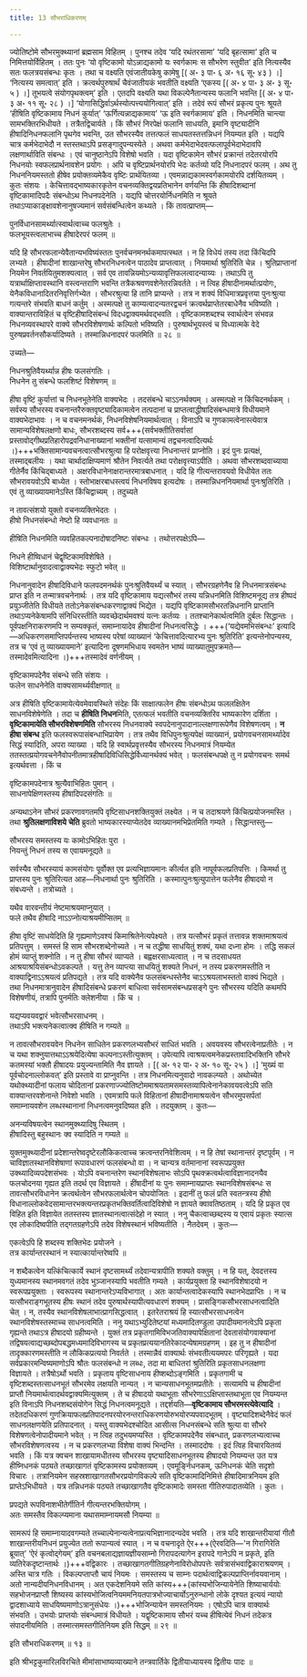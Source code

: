 ```yaml
---
title: 13 सौभराधिकरणम्

---
```


ज्योतिष्टोमे सौभरमुक्थ्यानां ब्रह्मसाम विहितम् । पुनश्च तदेव ‘यदि रथंतरसामा’ ‘यदि बृहत्सामा’ इति च निमित्तयोर्विहितम् । ततः पुनः ‘यो वृष्टिकामो योऽन्नाद्यकामो यः स्वर्गकामः स सौभरेण स्तुवीत’ इति नित्यस्यैव सतः फलत्रयसंबन्धः कृतः । तथा च वक्ष्यति एवंजातीयकेषु कामेषु  \[( अ॰ ३ पा॰ ६ अ॰ १६ सू॰ ४३ ) ।\] ‘नित्यस्य समत्वात्’ इति । क्रत्वर्थपुरुषार्थं चैवंजातीयकं भवतीति वक्ष्यति ‘एकस्य \[( अ॰ ४ पा॰ ३ अ॰ ३ सू॰ ५ ) ।\]  तूभयत्वे संयोगपृथक्त्वम्’ इति । एतदपि वक्ष्यति यथा विकल्पेनैतान्यस्य फलानि भवन्ति  \[( अ॰ ४ पा॰ ३ अ॰ ११ सू॰ २८ ) ।\] ‘योगासिद्धिर्वाऽर्थस्योत्पत्त्ययोगित्वात्’ इति । तदेवं रूपं सौभरं प्रकृत्य पुनः श्रूयते ‘हीषिति वृष्टिकामाय निधनं कुर्यात्’ ‘ऊर्गित्यन्नाद्यकामाय’ ‘ऊ इति स्वर्गकामाय’ इति । निधनमिति चान्त्या सामभक्तिरभिधीयते । तत्रैतद्विचार्यते । किं सौभरं निरपेक्षं फलानि साधयति, इमानि वृष्ट्यादीनि हीषादिनिधनफलानि पृथगेव भवन्ति, उत सौभरस्यैव तत्तत्फलं साधयतस्तत्तन्निधनं नियम्यत इति । यद्यपि चात्र कर्मभेदाभेदौ न स्तस्तथाऽपि प्रसङ्गादुपन्यस्येते । अथवा कर्मभेदाभेदवत्फलापूर्वभेदाभेदावपि लक्षणार्थाविति संबन्धः । एवं चानुष्ठानेऽपि विशेषो भवति । यदा वृष्टिकामेन सौभरं प्रक्रान्तं तदेतरयोरपि निधनयोः स्वफलप्रार्थनावशेन प्रयोगः । अपि च वृष्टिप्रार्थनयोरपि भेदः कर्तव्यो यदि निधनादपरं फलम् । अथ तु निधननियमस्ततो हीषेव प्रयोक्तव्यमेकैव वृष्टिः प्रार्थयितव्या । एवमन्नाद्यकामस्वर्गकामयोरपि दर्शयितव्यम् । कुतः संशयः । केचित्तावद्भाष्यकारकृतेन वचनव्यक्तिद्वयप्रतिभानेन वर्णयन्ति किं हीषादिशब्दानां वृष्टिकामादिपदैः संबन्धोऽथ निधनपदेनेति । यद्यपि चोत्तरयोर्निधनमिति न श्रूयते तथाऽप्याकाङ्क्षावशेनानुषज्यमानं सर्वसंबन्धित्वेन कथ्यते । किं तावत्प्राप्तम्—

पुनर्विधानसामर्थ्यात्स्वार्थत्वाच्च फलश्रुतेः ।  
फलभूयस्त्वलाभाच्च हीषादेरपरं फलम् ॥  


यदि हि सौभरफलान्येवैतान्यभविष्यंस्ततः पुनर्वचनमनर्थकमापत्स्थत । न हि विधेयं तस्य तदा किंचिदपि लभ्यते । हीषादीनां शाखान्तरेषु सौभरनिधनत्वेन पाठादेव प्राप्तत्वात् । नियमार्था श्रुतिरिति चेन्न । श्रुतिप्राप्तानां नियमेन निवर्तयितुमशक्यत्वात् । सर्व एव तावन्नियमोऽन्यव्यावृत्तिफलत्वादन्याय्यः । तथाऽपि तु यत्रार्थाक्षिप्तावस्थानि वस्त्वन्तराणि भवन्ति तत्रैकश्रवणवशेनेतरन्निवर्तते । न त्विह हीषादीनामर्थात्प्रयोगः, येनैकविधानादितरनिवृत्तिर्गभ्येत । सौभरश्रुत्या हि तानि प्राप्यन्ते । तत्र न शक्यं विधिमात्रप्रवृत्तया पुनःश्रुत्या गत्यन्तरे संभवति बाधनं कर्तुम् । अस्मत्पक्षे तु काम्यत्वादन्यतरद्वचनं क्रत्वर्थप्राप्तेतरबाधेनैव भविष्यति । वाक्यान्तराविहितं च वृष्टिहीषादिसंबन्धं विदधद्वाक्यमर्थवद्भवति । वृष्टिकामशब्दश्च स्वार्थत्वेन संभवन्न निधनव्यवस्थापरे वाक्ये सौभरविशेषणार्थः कल्पितो भविष्यति । पुरुषार्थभूयस्त्वं च विध्यात्मके वेदे पुरुषप्रवर्तनसौकर्यादिष्यते । तस्मान्निधनादपरं फलमिति ॥ २८ ॥

उच्यते—

निधनश्रुतिवैयर्थ्यान्न हीषः फलसंगतिः ।  
निधनेन तु संबन्धे फलशिष्टं विशेषणम् ॥  


हीषा वृष्टिं कुर्यात्तां च निधनभूतेनेति वाक्यभेदः । तदसंबन्धे चाऽऽनर्थक्यम् । अस्मत्पक्षे न किंचिदनर्थकम् । सर्वस्य सौभरस्य वचनान्तरैरुक्तवृष्ट्यादिकामत्वेन तत्पदानां च प्राप्तत्वाद्धीषादिसंबन्धमात्रे विधीयमाने वाक्यभेदाभावः । न च वचनमनर्थकं, निधनविशेषनियमार्थत्वात् । विनाऽपि च गुणकामत्वेनास्त्येवात्र सामान्यविशेषलक्षणो बाधः, सौभरशब्दस्य सर्व+++(सर्वभक्तीतिसर्वासां प्रस्तावोद्गीथप्रतिहारोपद्रवनिधानाख्यानां भक्तीनां यत्सामान्यं तद्वचनत्वादित्यर्थः ।)+++भक्तिसामान्यवचनत्वात्सौभरश्रुत्या हि परोक्षवृत्त्या निधनान्तरं प्राप्नोति । इदं पुनः प्रत्यक्षं, तस्माद्बलीयः । यथा चार्थादाक्षिप्यमाणं श्रौतेन निवर्त्यते तथा परोक्षवृत्त्याऽपीति । अथवा सौभरशब्दवाच्याया गीतेर्नैव किंचिद्बाध्यते । अक्षरविधानेनाक्षरान्तरमात्रबाधनात् । यदि हि गीत्यन्तरावयवो विधीयेत ततः सौभरावयवोऽपि बाध्येत । स्तोभाक्षरबाधस्त्वयं निधनविषय इत्यदोषः । तस्मान्निधननियमार्था पुनःश्रुतिरिति । एवं तु व्याख्यायमानेऽस्ति किंचिद्वाच्यम् । तदुच्यते

न तावत्संशयो युक्तो वचनव्यक्तिभेदतः ।  
हीषो निधनसंबन्धो नेष्टो हि व्यवधानतः ॥  


हीषिति निधनमिति व्यवहितकल्पनादोषादनिष्टः संबन्धः । तथोत्तरपक्षेऽपि—

निधने हीष्विधानं चेद्वृष्टिकामविशेषिते ।  
विशिष्टार्थानुवादत्वाद्वाक्यभेदः स्फुटो भवेत् ॥  


निधनानुवादेन हीषादिविधाने फलपदमनर्थकं पुनःश्रुतिवैयर्थ्यं च स्यात् । सौभरग्रहणेनैव हि निधनमात्रसंबन्धः प्राप्त इति न तन्मात्रवचनेनार्थः । तत्र यदि वृष्टिकामाय यद्यत्सौभरं तस्य यन्निधनमिति विशिष्टमनूद्य तत्र हीष्पदं प्रयुञ्जीतेति विधीयते ततोऽनेकसंबन्धकरणाद्वाक्यं भिद्येत । यद्यपि वृष्टिकामसौभरतन्निधनानि प्राप्तानि तथाऽप्यनेकेषामपि संनिधिरस्तीति व्यवच्छेदार्थमवश्यं यत्नः कर्तव्यः । ततश्चानेकार्थत्वमिति दुर्बलः सिद्धान्तः । पूर्वपक्षनिराकरणमपि न सम्यक्कृतं, समाम्नायादेव हीषादीनां निधनत्वसिद्धेः । +++(‘यद्येवमभिसंबन्धः’ इत्यादि—अधिकरणसमाप्तिपर्यन्तस्य भाष्यस्य परेषां व्याख्यानं ‘केचित्तावदित्यारभ्य पुनः श्रुतिरिति’ इत्यन्तेनोपन्यस्य, तत्र च ‘एवं तु व्याख्यायमाने’ इत्यादिना दूषणमभिधाय स्वमतेन भाष्यं व्याख्यातुमुपक्रमते—तस्मादेवमित्यादिना ।)+++तस्मादेवं वर्णनीयम् ।

वृष्टिकामपदेनैव संबन्धे सति संशयः ।  
फलेन साधनेनेति वाक्यसामर्थ्यवीक्षणात् ॥  


अत्र हीषिति वृष्टिकामायेत्येवमेवावस्थिते संदेहः किं साक्षात्फलेन हीषः संबन्धोऽथ फललक्षितेन साधनविशेषेणेति । तदा च **हीषिति निधन**मिति, एतत्फलं भवतीति वचनव्यक्तिरिव भाष्यकारेण दर्शिता । **वृष्टिकामायेति सौभरविशेषणमिति** सौभरस्य निधनवाक्ये स्वपदेनानुपादानाल्लक्षणारूपेणैव विशेषणत्वम् । **न हीषा संबन्ध** इति फलस्वरूपासंबन्धाभिप्रायेण । तत्र तथैव विधिपुनःश्रुत्यपेक्षं व्याख्यानं, प्रयोगवचनसामर्थ्यादेव सिद्धं स्यादिति, अपरा व्याख्या । यदि हि स्वार्थप्रवृत्तस्यैव सौभरस्य निधनमात्रं नियम्येत ततस्तत्प्रयोगवचनेनैवोपनीतमात्रहीषादिविधिसिद्धेर्विध्यानर्थक्यं भवेत् । फलसंबन्धपक्षे तु न प्रयोगवचनः समर्थ इत्यर्थवत्ता । किं च

वृष्टिकामपदेनात्र श्रुत्यैवाभिहितः पुमान् ।  
साधनापेक्षिणस्तस्य हीषादिपदसंगतिः ॥  


अन्यथाऽनेन सौभरं प्रकरणावगतमपि वृष्टिसाधनशक्तियुक्तं लक्ष्येत । न च तदाश्रयणे किंचित्प्रयोजनमस्ति । तथा **श्रुतिलक्षणाविशये चेति** ब्रुवतो भाष्यकारस्याप्येतदेव व्याख्यानमभिप्रेतमिति गम्यते । सिद्धान्तस्तु—

सौभरस्य समस्तस्य यः कामोऽभिहितः पुरा ।  
नियन्तुं निधनं तस्य स एवायमनूद्यते ॥  


सर्वस्यैव सौभरस्यायं कामसंयोगः पूर्वोक्त एव प्रत्यभिज्ञायमानः कीर्त्यत इति नापूर्वफलप्रतिपत्तिः । किमर्था तु प्राप्तस्य पुनः श्रुतिरित्यत आह—निधनार्था पुनः श्रुतिरिति । कस्मात्पुनःश्रुत्युपात्तेन फलेनैव हीषादयो न संबध्यन्ते । तत्रोच्यते ।

यथैव वारवन्तीयं नेष्टमाश्रयमाप्नुयात् ।  
फले तथैव हीषादि नाऽऽप्नोत्याश्रयमीप्सितम् ॥  


हीषा वृष्टिं साधयेदिति हि गृह्यमाणेऽवश्यं किमाश्रितेनेत्यपेक्ष्यते । तत्र यत्सौभरं प्रकृतं तत्तावन्न शक्तमाश्रयत्वं प्रतिपत्तुम् । समस्तं हि साम सौभरशब्देनोच्यते । न च तद्धीषा साधयितुं शक्यं, यथा दध्ना होमः । तद्धि सकलं होमं व्याप्तुं शक्नोति । न तु हीषा सौभरं व्याप्यते । बह्वक्षरसाध्यत्वात् । न च तदसाधयत आश्रयाश्रयिसंबन्धोऽवकल्पते । यत्तु तेन व्याप्त्या साधयितुं शक्यते निधनं, न तस्य प्रकरणमस्तीति न वाक्याद्विनाऽऽश्रयत्वं प्रतिपद्यते । तत्र यदि वाक्येनैव फलसंबन्धस्तेनैव चाऽऽश्रयलाभस्ततो वाक्यं भिद्यते । तथा निधनमात्रानुवादेन हीषादिसंबन्धे प्रकरणं बाधित्वा सर्वसामसंबन्धप्रसङ्गे पुनः सौभरस्य यदिति कथमपि विशेषणीयं, तत्रापि पुनर्मतिः क्लेशनीया । किं च ।

यद्यप्यवयवद्वारं भवेत्सौभरसाधनम् ।  
तथाऽपि भक्त्यनेकत्वात्क्व हीषिति न गम्यते ॥  


न तावत्सौभरावयवेन निधनेन साधितेन प्रकरणलभ्यसौभरं साधितं भवति । अवयवस्य सौभरत्वेनाप्रतीतेः । न च यथा शक्नुयात्तथाऽऽश्रयेदित्येषा कल्पनाऽस्तीत्युक्तम् । उपेत्यापि त्वाश्रयत्वमनेकप्रस्तावादिभक्तिनि सौभरे कतमस्यां भक्तौ हीषादयः प्रयुज्यन्तामिति नैव ज्ञायते ।  \[( अ॰ १२ पा॰ २ अ॰ १० सू॰ २५ ) ।\] ‘मुख्यं वा पूर्वचोदनाल्लोकवत्’ इति प्रस्तावे वा प्राप्नुवन्ति । तत्र निधनमित्यनुवादो नावकल्प्यते । अथोच्येत यथोक्थ्यादीनां फलाय चोदितानां प्रकरणाज्ज्योतिष्टोममाश्रयतामसमस्तव्यापित्वेनानेकावयवत्वेऽपि सति वाक्यान्तरवशेनान्ते निवेशो भवति । एवमत्रापि फले विहितानां हीषादीनामाश्रयत्वेन सौभरमुपसर्पतां समाम्नायवशेन लब्धस्थानानां निधनत्वमनुवदिष्यत इति । तदयुक्तम् । कुतः—

अनन्यविषयत्वेन स्थानमुक्थ्यादिषु स्थितम् ।  
हीषादिस्तु बहुस्थानः क्व स्यादिति न गम्यते ॥  


युक्तमुक्थ्यादीनां प्रदेशान्तरेष्वदृष्टेरलौकिकत्वाच्च क्रत्वन्तरनिवेशित्वम् । न हि तेषां स्थानान्तरं दृष्टपूर्वम् । न चाविज्ञातस्थानविशेषाणां रूपावधारणं फलसंबन्धो वा । न चान्यत्र वर्तमानानां स्वरूपप्रयुक्त उक्थ्यादिव्यपदेशसंभवः । योऽपि वचनान्तरेण स्थानविशेषलाभः सोऽपि पृथक्क्रत्वर्थत्वाविज्ञानादनयैव फलचोदनया गृह्यत इति तदर्थ एव विज्ञायते । हींषादीनां यः पुनः समाम्नायप्राप्तः स्थानविशेषसंबन्धः स तावत्सौभरविधानेन क्रत्वर्थत्वेन सौभरफलार्थत्वेन चोपयोजितः । इदानीं तु फलं प्रति स्वतन्त्रस्य हीषो विधानाल्लोकवेदसामान्तरभक्त्यन्तरप्रकृतभक्तिवर्तित्वादिविशेषो न ज्ञायते क्वावतिष्ठताम् । यदि हि प्रकृत एव विहित इति विज्ञायेत ततस्तस्य ज्ञातस्थानत्वात्संदेहो न स्यात् । ननु चैकत्वाच्छब्दस्य य एवायं प्रकृतः स्यात्स एव लोकादिष्वपीति तद्गतग्रहणेऽपि तदेव विशेषस्थानं भविष्यतीति । नैतदेवम् । कुतः—

एकत्वेऽपि हि शब्दस्य शक्तिभेदः प्रयोजने ।  
तत्र कार्यान्तरस्थानं न स्यात्कार्यान्तरेष्वपि ॥  


न शब्दैकत्वेन यत्किंचित्कार्ये स्थानं दृष्टसामर्थ्यं तदेवान्यत्रापीति शक्यते वक्तुम् । न हि यत्, देवदत्तस्य युध्यमानस्य स्थानमवगतं तदेव भुञ्जानस्यापि भवतीति गम्यते । कार्यप्रयुक्ता हि स्थानविशेषादयो न स्वरूपप्रयुक्ताः । स्वरूपस्य स्थानान्तरेऽप्यविभागात् । अतः कार्यान्तत्वादेकस्यापि स्थानभेदप्राप्तिः । न च यत्सौभराङ्गभूतस्य हीषः स्थानं तदेव पुरुषार्थस्यापीत्यवधारणं शक्यम् । प्रासङ्गिकसौभरसाधनत्वादिति चेत् । न, तस्यैव स्थानविशेषलाभात्प्रागसिद्धत्वात् । इतरेतराश्रयं हि स्यात्सौभरसाधनत्वेन स्थानविशेषस्तस्माच्च साधनत्वमिति । ननु यथाऽभ्युदितेष्टयां मध्यमादितण्डुला उपादीयमानत्वेऽपि प्रकृता गृह्यन्ते तथाऽत्र हीषादयो ग्रहीष्यन्ते । युक्तं तत्र प्रकृतगामिविभजतिवाक्यापेक्षितानां देवतासंयोगवाक्यानां तद्विषयत्वाद्यच्छब्दोपबद्धमध्यमादिविभागस्य च प्रकृतप्रत्ययानतिरेकादन्येषामग्रहणम् । इह तु न हीषादीनां तादृक्कारणमस्तीति न लौकिकप्रत्ययो निवर्तते । तस्मान्नैवं वाक्यार्थः संभवतीत्ययमपरः परिगृह्यते । यदा सर्वप्रकारमन्विष्यमाणोऽपि श्रौतः फलसंबन्धो न लब्धः, तदा मा बाधितरां श्रुतिरिति प्रकृतसाधनलक्षणा विज्ञायते । तत्रैषोऽर्थो भवति । प्रकृताय वृष्टिसाधनाय हीष्शब्दोऽङ्गमिति । प्रकृतगामी च वृष्टिशब्दस्तत्साधनभूतं सौभरमेव लक्षयति नान्यत् । न चान्यसाधनभूतमप्रतीतेः । सत्यामपि च हीषादीनां प्राप्तौ नियमार्थत्वादर्थवद्वाक्यमित्युक्तम् । ते च हीषादयो यथाभूताः सौभरेणाऽऽक्षिप्तास्तथाभूता एव नियम्यन्त इति विनाऽपि निधनशब्दसंयोगेन सिद्धं निधनत्वमनूद्यते । तद्दर्शयति—**वृष्टिकामाय सौभरमस्त्येवेत्यादि** । तदेतदधिकरणं गुणक्रियाफलप्रतिपादनपरयोरनन्तराधिकरणयोरुभयोरप्यपवादभूतम् । वृष्ट्यादिशब्देनैवेदं फलं साधनलक्षणयेति प्रतिपादनात् । यस्तु वाक्यभेदश्चोदित आसीत्स निधनसंबन्धे सति श्रुत्या वा सौभरे विशेषणत्वेनोपादीयमाने भवेत् । न त्विह तदुभयमप्यस्ति । वृष्टिकामपदेनैव संबन्धात्, प्रकरणलभ्यत्वाच्च सौभरविशेषणत्वस्य । न च प्रकरणलभ्या विशेषा वाक्यं भिन्दन्ति । तस्माददोषः । इदं त्विह विचारयितव्यं भवति । किं यत्र क्वचन शाखायामधीतस्य सौभरस्य वृष्ट्यादिसाधनभूतस्य हीषादयो नियम्यन्त उत यत्र हीष्निधनकं पठ्यते तच्छाखागतं वृष्टिकामस्य प्रयोक्तव्यम् । एवमूर्ङ्निधनकम्, ऊनिधनकं चेति सदृशो विचारः । तत्रानियमेन सहस्रशाखागतसौभरप्रयोगविकल्पे सति वृष्टिकामादिनिमित्ते हीषादिमात्रनियम इति प्राप्तेऽभिधीयते । यत्र तन्निधनकं पठ्यते तच्छाखागतैव वृष्टिकामादेः समस्ता गीतिरुपादातव्येति । कुतः ।

प्रपद्यते रूपविनाशभीतेर्गीतिर्न गीत्यन्तरभक्तियोगम् ।  
अतः समस्तैव विकल्प्यमाना यथासमाम्नायमसौ नियम्या ॥  


सामरूपं हि समाम्नायादवगम्यते तच्चाल्पेनान्यत्वेनाप्रत्यभिज्ञानादन्यदेव भवति । तत्र यदि शाखान्तरीयायां गीतौ शाखान्तरीयनिधनं प्रयुज्येत ततो रूपान्यत्वं स्यात् । न च वचनादृते ऐर+++(ऐरवदिति—'न गिरागिरेति ब्रूयात्’ ‘ऐरं कृत्वोद्गेयम्’ इति वचनबलाद्यज्ञायज्ञीयसाम्‍नो गिरापदत्यागेन इरापदे गानेऽपि न प्रकृते, इति व्यतिरेकदृष्टान्तार्थः ।)+++वद्विकारः । तच्छाखागतगीतिग्रहणेनाविरोधोपपत्तेः सर्वत्रासंभवाद्विकाराश्रयणम् । अस्ति चात्र गतिः । विकल्पप्ताप्तौ चायं नियमः । समस्तस्य च साम्नः पदार्थत्वाद्विकल्पप्राप्तिर्नावयवानाम् । अतो नान्यदीयनिधनविधानम् । अत एकदेशनियमे सति कांस्य+++(कांस्यभोजिन्यायेनेति शिष्याचार्ययोः सहभोजनप्राप्तौ शिष्यस्य कांस्यभोजित्वनियममनियतपात्रभोज्याचार्योऽनुरुन्धानो लोके दृश्यत इत्ययं न्यायो द्वादशाध्याये साधयिष्यमाणोऽत्रानुसंधेयः ।)+++भोजिन्यायेन समस्तनियमः । एषोऽपि चात्र वाक्यार्थः संभवति । उभयोः प्राप्तयोः संबन्धमात्रं विधीयते । यद्वृष्टिकामाय सौभरं यच्च हीषित्येवं निधनं तदेकत्र संपादनीयमिति । तस्मात्समस्तगीतिनियम इति सिद्धम् ॥ २९ ॥

इति सौभराधिकरणम् ॥ १३ ॥

इति श्रीभट्टकुमारिलविरचिते मीमांसाभाष्यव्याख्याने तन्त्रवार्तिके द्वितीयाध्यायस्य द्वितीयः पादः ॥